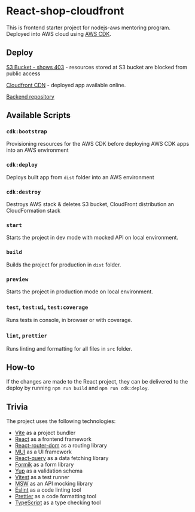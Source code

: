 # React-shop-cloudfront

This is frontend starter project for nodejs-aws mentoring program.
Deployed into AWS cloud using [AWS CDK](https://aws.amazon.com/cdk/).

## Deploy

[S3 Bucket - shows 403](http://nodejs-aws-shop-react-egatsak-cdk.s3-website-us-east-1.amazonaws.com/index.html) - resources stored at S3 bucket are blocked from public access

[Cloudfront CDN](https://d1svs9tsn43rrf.cloudfront.net/) - deployed app available online. 

[Backend repository](https://github.com/egatsak/nodejs-aws-shop-backend)

## Available Scripts

### `cdk:bootstrap`

Provisioning resources for the AWS CDK before deploying AWS CDK apps into an AWS environment

### `cdk:deploy`

Deploys built app from `dist` folder into an AWS environment

### `cdk:destroy`

Destroys AWS stack & deletes S3 bucket, CloudFront distribution an CloudFormation stack

### `start`

Starts the project in dev mode with mocked API on local environment.

### `build`

Builds the project for production in `dist` folder.

### `preview`

Starts the project in production mode on local environment.

### `test`, `test:ui`, `test:coverage`

Runs tests in console, in browser or with coverage.

### `lint`, `prettier`

Runs linting and formatting for all files in `src` folder.

## How-to

If the changes are made to the React project, they can be delivered to the deploy by running `npm run build` and `npm run cdk:deploy`.

## Trivia

The project uses the following technologies:

- [Vite](https://vitejs.dev/) as a project bundler
- [React](https://beta.reactjs.org/) as a frontend framework
- [React-router-dom](https://reactrouterdotcom.fly.dev/) as a routing library
- [MUI](https://mui.com/) as a UI framework
- [React-query](https://react-query-v3.tanstack.com/) as a data fetching library
- [Formik](https://formik.org/) as a form library
- [Yup](https://github.com/jquense/yup) as a validation schema
- [Vitest](https://vitest.dev/) as a test runner
- [MSW](https://mswjs.io/) as an API mocking library
- [Eslint](https://eslint.org/) as a code linting tool
- [Prettier](https://prettier.io/) as a code formatting tool
- [TypeScript](https://www.typescriptlang.org/) as a type checking tool